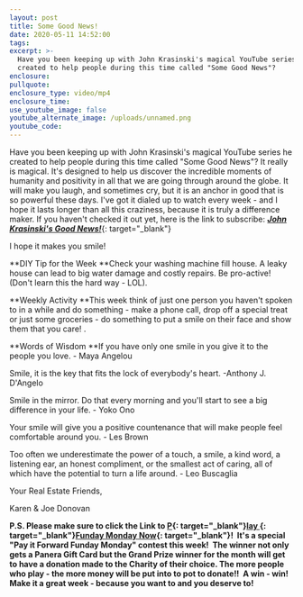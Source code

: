 ```yaml
---
layout: post
title: Some Good News!
date: 2020-05-11 14:52:00
tags:
excerpt: >-
  Have you been keeping up with John Krasinski's magical YouTube series he
  created to help people during this time called "Some Good News"?
enclosure:
pullquote:
enclosure_type: video/mp4
enclosure_time:
use_youtube_image: false
youtube_alternate_image: /uploads/unnamed.png
youtube_code:
---
```


Have you been keeping up with John Krasinski's magical YouTube series he created to help people during this time called "Some Good News"? It really is magical. It's designed to help us discover the incredible moments of humanity and positivity in all that we are going through around the globe. It will make you laugh, and sometimes cry, but it is an anchor in good that is so powerful these days. I've got it dialed up to watch every week - and I hope it lasts longer than all this craziness, because it is truly a difference maker. If you haven't checked it out yet, here is the link to subscribe:&nbsp;[***John Krasinski's Good News\!***](https://t.e2ma.net/click/7mp6wb/nnwg7ob/7u7hwd){: target="_blank"}

I hope it makes you smile\!&nbsp;

**DIY Tip for the Week&nbsp;**Check your washing machine fill house. A leaky house can lead to big water damage and costly repairs. Be pro-active\! (Don't learn this the hard way - LOL).

**Weekly Activity&nbsp;**This week think of just one person you haven't spoken to in a while and do something - make a phone call, drop off a special treat or just some groceries - do something to put a smile on their face and show them that you care\! .

**Words of Wisdom&nbsp;**If you have only one smile in you give it to the people you love. - Maya Angelou

Smile, it is the key that fits the lock of everybody's heart. -Anthony J. D'Angelo

Smile in the mirror. Do that every morning and you'll start to see a big difference in your life. - Yoko Ono

Your smile will give you a positive countenance that will make people feel comfortable around you. - Les Brown

Too often we underestimate the power of a touch, a smile, a kind word, a listening ear, an honest compliment, or the smallest act of caring, all of which have the potential to turn a life around. - Leo Buscaglia

Your Real Estate Friends,

Karen & Joe Donovan&nbsp;

**P.S. Please make sure to click the Link to&nbsp;[P](https://t.e2ma.net/click/7mp6wb/nnwg7ob/nn8hwd){: target="_blank"}[lay&nbsp;](https://t.e2ma.net/click/7mp6wb/nnwg7ob/3f9hwd){: target="_blank"}[Funday Monday Now](https://t.e2ma.net/click/7mp6wb/nnwg7ob/j89hwd){: target="_blank"}\!&nbsp; It's a special "Pay it Forward Funday Monday" contest this week\!&nbsp; The winner not only gets a Panera Gift Card but the Grand Prize winner for the month will get to have a donation made to the Charity of their choice. The more people who play - the more money will be put into to pot to donate\!\!&nbsp; A win - win\! Make it a great week - because you want to and you deserve to\!**